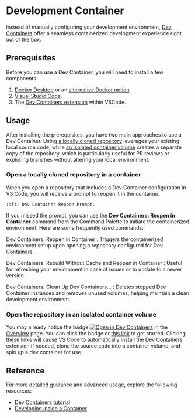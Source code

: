 # Development Container

Instead of manually configuring your development environment, [Dev Containers](https://containers.dev/) offer a seamless containerized development experience right out of the box.

## Prerequisites

Before you can use a Dev Container, you will need to install a few components.

1. [Docker Desktop](https://www.docker.com/products/docker-desktop) or an [alternative Docker option](https://code.visualstudio.com/remote/advancedcontainers/docker-options).
1. [Visual Studio Code](https://code.visualstudio.com/).
1. The [Dev Containers extension](vscode:extension/ms-vscode-remote.remote-containers) within VSCode.

## Usage

After installing the prerequisites, you have two main approaches to use a Dev Container. Using [a locally cloned repository](#open-a-locally-cloned-repository-in-a-container) leverages your existing local source code, while [an isolated container volume](#open-the-repository-in-an-isolated-container-volume) creates a separate copy of the repository, which is particularly useful for PR reviews or exploring branches without altering your local environment.

### Open a locally cloned repository in a container

When you open a repository that includes a Dev Container configuration in VS Code, you will receive a prompt to reopen it in the container.

```{image} /_static/images/dev-container-reopen-prompt.png
:alt: Dev Container Reopen Prompt.
```

If you missed the prompt, you can use the **Dev Containers: Reopen in Container** command from the Command Palette to initiate the containerized environment. Here are some frequently used commands:

Dev Containers: Reopen in Container
: Triggers the containerized environment setup upon opening a repository configured for Dev Containers.

Dev Containers: Rebuild Without Cache and Reopen in Container
: Useful for refreshing your environment in case of issues or to update to a newer version.

Dev Containers: Clean Up Dev Containers...
: Deletes stopped Dev Container instances and removes unused volumes, helping maintain a clean development environment.

### Open the repository in an isolated container volume

You may already notice the badge [![Open in Dev Containers](https://img.shields.io/static/v1?label=Dev%20Containers&message=Open&color=blue&logo=visualstudiocode)](https://vscode.dev/redirect?url=vscode://ms-vscode-remote.remote-containers/cloneInVolume?url=https://github.com/huxuan/iptvtools) in the [Overview](/index.md) page. You can click the badge or [this link](https://vscode.dev/redirect?url=vscode://ms-vscode-remote.remote-containers/cloneInVolume?url=https://github.com/huxuan/iptvtools) to get started. Clicking these links will cause VS Code to automatically install the Dev Containers extension if needed, clone the source code into a container volume, and spin up a dev container for use.

## Reference

For more detailed guidance and advanced usage, explore the following resources:

- [Dev Containers tutorial](https://code.visualstudio.com/docs/devcontainers/tutorial)
- [Developing inside a Container](https://code.visualstudio.com/docs/devcontainers/containers)
